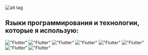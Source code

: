 ![alt tag](https://sun9-84.userapi.com/impg/jxgtdDSr-GMAUXVE-XTFaJuCchFBe1kyo-LflQ/VFCMSF-BfeA.jpg?size=1372x454&quality=96&sign=77397ea5f2de71edec650da1bf7db841&type=album)

## Языки программирования и технологии, которые я использую: 
!["Flutter"](https://img.shields.io/static/v1?label&message=Python&color=black?style=for-the-badge&logo=python) !["Flutter"](https://img.shields.io/static/v1?label&message=GOlang&color=black?style=for-the-badge&logo=Go) !["Flutter"](https://img.shields.io/static/v1?label&message=Editor&color=black?style=for-the-badge&logo=visualstudiocode) !["Flutter"](https://img.shields.io/static/v1?label&message=Php&color=black?style=for-the-badge&logo=php) !["Flutter"](https://img.shields.io/static/v1?label&message=JavaScript&color=black?style=for-the-badge&logo=javascript) !["Flutter"](https://img.shields.io/static/v1?label&message=html&color=black?style=for-the-badge&logo=html5) !["Flutter"](https://img.shields.io/static/v1?label&message=Ubuntu&color=black?style=for-the-badge&logo=ubuntu) !["Flutter"](https://img.shields.io/static/v1?label&message=Windows&color=black?style=for-the-badge&logo=windows)
